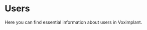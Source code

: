<!-- vox.description: Learn about users in Voximplant. -->
<!-- vox.rank: 2 -->
<!-- vox.filters: isAudio,isVideo,isMessaging,isOmnichannel -->
# Users
Here you can find essential information about users in Voximplant.